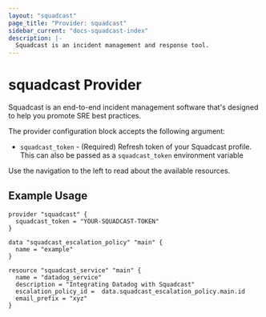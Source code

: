 ```yaml
---
layout: "squadcast"
page_title: "Provider: squadcast"
sidebar_current: "docs-squadcast-index"
description: |-
  Squadcast is an incident management and response tool.
---
```


# squadcast Provider

Squadcast is an end-to-end incident management software that's designed to help you promote SRE best practices.

The provider configuration block accepts the following argument:

* ``squadcast_token`` - (Required) Refresh token of your Squadcast profile. This can also be passed as a ``squadcast_token`` environment variable

Use the navigation to the left to read about the available resources.

## Example Usage

```hcl
provider "squadcast" {
  squadcast_token = "YOUR-SQUADCAST-TOKEN"
}

data "squadcast_escalation_policy" "main" {
  name = "example"
}

resource "squadcast_service" "main" {
  name = "datadog_service"
  description = "Integrating Datadog with Squadcast"
  escalation_policy_id =  data.squadcast_escalation_policy.main.id
  email_prefix = "xyz"
}
```
